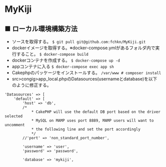 # MyKiji

## ■ ローカル環境構築方法
- ソースを取得する。
 `$ git pull git@github.com:fchkn/MyKiji.git`
- dockerイメージを取得する。※docker-compose.ymlがあるフォルダ内で実行すること。
 `$ docker-compose build`
- dockerコンテナを作成する。
 `$ docker-compose up -d`
- appコンテナに入る
 `$ docker-compose exec app sh`
- Cakephpのパッケージをインストールする。
 `/var/www # composer install`
- src>congig>app_local.phpのDatasources(usernameとdatabase)を以下のように修正する。
```
'Datasources' => [
    'default' => [
        'host' => 'db',
        /*
            * CakePHP will use the default DB port based on the driver selected
            * MySQL on MAMP uses port 8889, MAMP users will want to uncomment
            * the following line and set the port accordingly
            */
        //'port' => 'non_standard_port_number',

        'username' => 'user',
        'password' => 'password',

        'database' => 'mykiji',
```